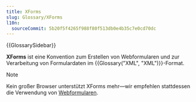 ```yaml
---
title: XForms
slug: Glossary/XForms
l10n:
  sourceCommit: 5b20f5f4265f988f80f513db0e4b35c7e0cd70dc
---
```


{{GlossarySidebar}}

**XForms** ist eine Konvention zum Erstellen von Webformularen und zur Verarbeitung von Formulardaten im {{Glossary("XML", "XML")}}-Format.

> [!NOTE]
> Kein großer Browser unterstützt XForms mehr—wir empfehlen stattdessen die Verwendung von [Webformularen](/de/docs/Learn_web_development/Extensions/Forms).
